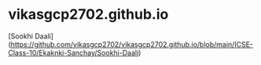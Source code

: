 # vikasgcp2702.github.io
[Sookhi Daali] (https://github.com/vikasgcp2702/vikasgcp2702.github.io/blob/main/ICSE-Class-10/Ekaknki-Sanchay/Sookhi-Daali)
